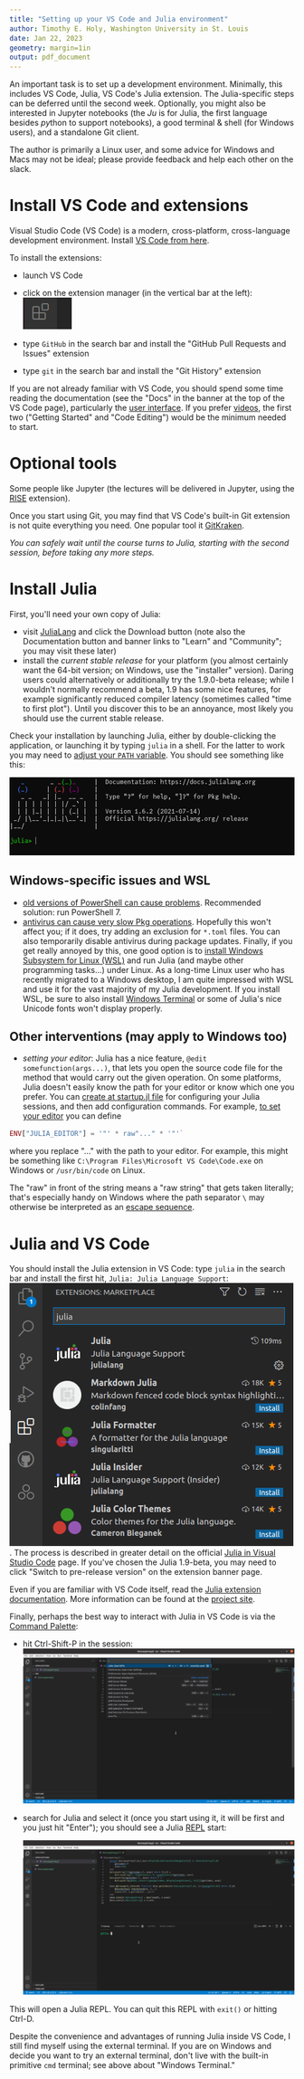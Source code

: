 ```yaml
---
title: "Setting up your VS Code and Julia environment"
author: Timothy E. Holy, Washington University in St. Louis
date: Jan 22, 2023
geometry: margin=1in
output: pdf_document
---
```


An important task is to set up a development environment. Minimally, this includes VS Code, Julia, VS Code's Julia extension. The Julia-specific steps can be deferred until the second week.  Optionally, you might also be interested in Jupyter notebooks (the *Ju* is for Julia, the first language besides *py*thon to support notebooks), a good terminal & shell (for Windows users), and a standalone Git client.

The author is primarily a Linux user, and some advice for Windows and Macs may not be ideal; please provide feedback and help each other on the slack.

# Install VS Code and extensions

Visual Studio Code (VS Code) is a modern, cross-platform, cross-language development environment.  Install [VS Code from here](https://code.visualstudio.com/).

To install the extensions:

- launch VS Code

- click on the extension manager (in the vertical bar at the left):
  ![extension-manager](figures/vscode_extensions.png)

- type `GitHub` in the search bar and install the "GitHub Pull Requests and Issues" extension

- type `git` in the search bar and install the "Git History" extension

If you are not already familiar with VS Code, you should spend some time reading the documentation (see the "Docs" in the banner at the top of the VS Code page), particularly the [user interface](https://code.visualstudio.com/docs/getstarted/userinterface).  If you prefer [videos](https://code.visualstudio.com/docs/getstarted/introvideos), the first two ("Getting Started" and "Code Editing") would be the minimum needed to start.

# Optional tools

Some people like Jupyter (the lectures will be delivered in Jupyter, using the [RISE](https://rise.readthedocs.io/en/stable/index.html) extension).

Once you start using Git, you may find that VS Code's built-in Git extension is not quite everything you need.  One popular tool it [GitKraken](https://www.gitkraken.com/).

*You can safely wait until the course turns to Julia, starting with the second session, before taking any more steps.*

# Install Julia

First, you'll need your own copy of Julia:

- visit [JuliaLang](https://julialang.org/) and click the Download button (note also the Documentation button and banner links to "Learn" and "Community"; you may visit these later)
- install the *current stable release* for your platform (you almost certainly want the 64-bit version; on Windows, use the "installer" version). Daring users could alternatively or additionally try the 1.9.0-beta release; while I wouldn't normally recommend a beta, 1.9 has some nice features, for example significantly reduced compiler latency (sometimes called "time to first plot"). Until you discover this to be an annoyance, most likely you should use the current stable release.

Check your installation by launching Julia, either by double-clicking the application, or launching it by typing `julia` in a shell.  For the latter to work you may need to [adjust your `PATH` variable](https://julialang.org/downloads/platform/).  You should see something like this:

![julia terminal](figures/julia_term_1.png)

## Windows-specific issues and WSL

- [old versions of PowerShell can cause problems](https://discourse.julialang.org/t/antivirus-hit-during-package-install/48706). Recommended solution: run PowerShell 7.
- [antivirus can cause very slow Pkg operations](https://discourse.julialang.org/t/status-of-pkg-speed-improvements-outside-us-in-v1-5/46395/7). Hopefully this won't affect you; if it does, try adding an exclusion for `*.toml` files.  You can also temporarily disable antivirus during package updates. Finally, if you get really annoyed by this, one good option is to [install Windows Subsystem for Linux (WSL)](https://learn.microsoft.com/en-us/windows/wsl/install) and run Julia (and maybe other programming tasks...) under Linux.  As a long-time Linux user who has recently migrated to a Windows desktop, I am quite impressed with WSL and use it for the vast majority of my Julia development. If you install WSL, be sure to also install [Windows Terminal](https://learn.microsoft.com/en-us/windows/terminal/install) or some of Julia's nice Unicode fonts won't display properly.

## Other interventions (may apply to Windows too)

- *setting your editor*: Julia has a nice feature, `@edit somefunction(args...)`, that lets you open the source code file for the method that would carry out the given operation. On some platforms, Julia doesn't easily know the path for your editor or know which one you prefer. You can [create at startup.jl file](https://docs.julialang.org/en/v1/manual/environment-variables/) for configuring your Julia sessions, and then add configuration commands. For example, [to set your editor](https://discourse.julialang.org/t/edit-on-windows/1695) you can define

```julia
ENV["JULIA_EDITOR"] = '"' * raw"..." * '"'`
```

where you replace "..." with the path to your editor. For example, this might be something like `C:\Program Files\Microsoft VS Code\Code.exe` on Windows or `/usr/bin/code` on Linux.

 The "raw" in front of the string means a "raw string" that gets taken literally; that's especially handy on Windows where the path separator `\` may otherwise be interpreted as an [escape sequence](https://docs.microsoft.com/en-us/cpp/c-language/escape-sequences?view=msvc-160).

# Julia and VS Code

You should install the Julia extension in VS Code:
type `julia` in the search bar and install the first hit, `Julia: Julia Language Support`:
![julia-extension](figures/julia_extension.png). The process is described in greater detail on the official [Julia in Visual Studio Code](https://code.visualstudio.com/docs/languages/julia) page. If you've chosen the Julia 1.9-beta, you may need to click "Switch to pre-release version" on the extension banner page.

Even if you are familiar with VS Code itself, read the [Julia extension documentation](https://code.visualstudio.com/docs/languages/julia).  More information can be found at the [project site](https://www.julia-vscode.org/).

Finally, perhaps the best way to interact with Julia in VS Code is via the [Command Palette](https://code.visualstudio.com/docs/getstarted/userinterface#_command-palette):

- hit Ctrl-Shift-P in the session:
  ![The Command Palette (Ctrl-Shift-P)](figures/vscode_ctrl_shift_p.png)

- search for Julia and select it (once you start using it, it will be first and you just hit "Enter"); you should see a Julia [REPL](https://en.wikipedia.org/wiki/Read%E2%80%93eval%E2%80%93print_loop) start:

  ![The VS Code Julia REPL](figures/vscode_with_julia_repl.png)

This will open a Julia REPL. You can quit this REPL with `exit()` or hitting Ctrl-D.

Despite the convenience and advantages of running Julia inside VS Code, I still find myself using the external terminal.  If you are on Windows and decide you want to try an external terminal, don't live with the built-in primitive `cmd` terminal; see above about "Windows Terminal."
